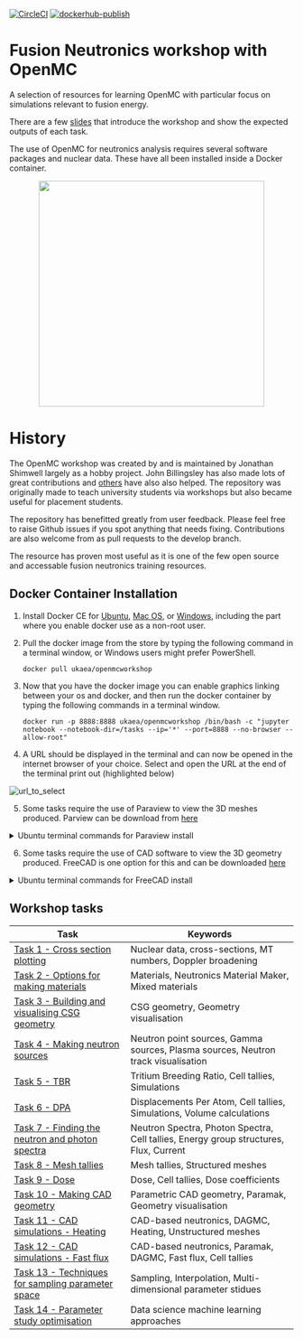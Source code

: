 
[![CircleCI](https://circleci.com/gh/ukaea/openmc_workshop.svg?style=svg)](https://circleci.com/gh/ukaea/openmc_workshop)
[![dockerhub-publish](https://github.com/ukaea/openmc_workshop/workflows/dockerhub-publish/badge.svg)](https://github.com/ukaea/openmc_workshop/actions?query=workflow%3Adockerhub-publish)


# Fusion Neutronics workshop with OpenMC
A selection of resources for learning OpenMC with particular focus on
simulations relevant to fusion energy.

There are a few 
[slides](https://slides.com/openmc_workshop/neutronics_workshop) that introduce
the workshop and show the expected outputs of each task.

The use of OpenMC for neutronics analysis requires several software packages
and nuclear data. These have all been installed inside a Docker container.

<p align="center"><a href="https://youtu.be/gcZo7ZPtPr8" target="_blank"><img src="https://user-images.githubusercontent.com/8583900/101077155-54def400-359c-11eb-9d48-e0ace62aea40.png" height="400" /></a></p>

# History

The OpenMC workshop was created by and is maintained by Jonathan Shimwell
largely as a hobby project. John Billingsley has also made lots of great
contributions and
[others](https://github.com/ukaea/openmc_workshop/graphs/contributors) have
also also helped. The repository was originally made to teach university
students via workshops but also became useful for placement students.

The repository has benefitted greatly from user feedback. Please feel free to
raise Github issues if you spot anything that needs fixing. Contributions are
also welcome from as pull requests to the develop branch. 

The resource has proven most useful as it is one of the few open source and
accessable fusion neutronics training resources.

## Docker Container Installation

1. Install Docker CE for
[Ubuntu](https://docs.docker.com/install/linux/docker-ce/ubuntu/),
[Mac OS](https://store.docker.com/editions/community/docker-ce-desktop-mac), or
[Windows](https://hub.docker.com/editions/community/docker-ce-desktop-windows),
including the part where you enable docker use as a non-root user.

2. Pull the docker image from the store by typing the following command in a
terminal window, or Windows users might prefer PowerShell.

    ```docker pull ukaea/openmcworkshop```

3. Now that you have the docker image you can enable graphics linking between
your os and docker, and then run the docker container by typing the following
commands in a terminal window.

    ```docker run -p 8888:8888 ukaea/openmcworkshop /bin/bash -c "jupyter notebook --notebook-dir=/tasks --ip='*' --port=8888 --no-browser --allow-root"```

4. A URL should be displayed in the terminal and can now be opened in the
internet browser of your choice. Select and open the URL at the end of the terminal print out (highlighted below)

![url_to_select](https://user-images.githubusercontent.com/8583900/103912503-4a65cc00-50ff-11eb-87db-ebe26a313fd6.png)

5. Some tasks require the use of Paraview to view the 3D meshes produced.
Parview can be download from [here](https://www.paraview.org/download/)




<details>
  <summary>Ubuntu terminal commands for Paraview install</summary>
```bash
sudo apt update && sudo apt-get install paraview
```
</details>

6. Some tasks require the use of CAD software to view the 3D geometry produced.
FreeCAD is one option for this and can be downloaded [here](https://www.freecadweb.org/downloads.php)
<details>
  <summary>Ubuntu terminal commands for FreeCAD install</summary>
```bash
sudo apt update && sudo apt-get install freecad
```
</details>

## Workshop tasks

| **Task**                                            | **Keywords**                                                                                               |
|-----------------------------------------------------|------------------------------------------------------------------------------------------------------------|
| [Task 1 - Cross section plotting](https://github.com/ukaea/openmc_workshop/tree/main/tasks/task_01_cross_sections)                   | Nuclear data, cross-sections, MT numbers, Doppler broadening                                               |
| [Task 2 - Options for making materials](https://github.com/ukaea/openmc_workshop/tree/main/tasks/task_02_making_materials)             | Materials, Neutronics Material Maker, Mixed materials                                                      |
| [Task 3 - Building and visualising CSG geometry](https://github.com/ukaea/openmc_workshop/tree/main/tasks/task_03_making_CSG_geometry)    | CSG geometry, Geometry visualisation                                                                       |
| [Task 4 - Making neutron sources](https://github.com/ukaea/openmc_workshop/tree/main/tasks/task_04_make_sources)                   | Neutron point sources, Gamma sources, Plasma sources, Neutron track visualisation                            |
| [Task 5 - TBR](https://github.com/ukaea/openmc_workshop/tree/main/tasks/task_05_CSG_cell_tally_TBR)                                      | Tritium Breeding Ratio, Cell tallies, Simulations                                                                             |
| [Task 6 - DPA](https://github.com/ukaea/openmc_workshop/tree/main/tasks/task_06_CSG_cell_tally_DPA)                                      | Displacements Per Atom, Cell tallies, Simulations, Volume calculations                                                        |
| [Task 7 - Finding the neutron and photon spectra](https://github.com/ukaea/openmc_workshop/tree/main/tasks/task_07_CSG_cell_tally_spectra)   | Neutron Spectra, Photon Spectra, Cell tallies, Energy group structures, Flux, Current                            |
| [Task 8 - Mesh tallies](https://github.com/ukaea/openmc_workshop/tree/main/tasks/task_08_CSG_mesh_tally)                             | Mesh tallies, Structured meshes                                                                           |
| [Task 9 - Dose](https://github.com/ukaea/openmc_workshop/tree/main/tasks/task_09_CSG_surface_tally_dose)                                     | Dose, Cell tallies, Dose coefficients                                                                                               |
| [Task 10 - Making CAD geometry](https://github.com/ukaea/openmc_workshop/tree/main/tasks/task_10_making_CAD_geometry)                     | Parametric CAD geometry, Paramak, Geometry visualisation                                                              |
| [Task 11 - CAD simulations - Heating](https://github.com/ukaea/openmc_workshop/tree/main/tasks/task_11_CAD_mesh_tally_heat)               | CAD-based neutronics, DAGMC, Heating, Unstructured meshes                                                                |
| [Task 12 - CAD simulations - Fast flux](https://github.com/ukaea/openmc_workshop/tree/main/tasks/task_12_CAD_cell_tally_fast_flux)             | CAD-based neutronics, Paramak, DAGMC, Fast flux, Cell tallies                                              |
| [Task 13 - Techniques for sampling parameter space](https://github.com/ukaea/openmc_workshop/tree/main/tasks/task_13_parameter_study_sampling) | Sampling, Interpolation, Multi-dimensional parameter stidues                                                                                    |
| [Task 14 - Parameter study optimisation](https://github.com/ukaea/openmc_workshop/tree/main/tasks/task_14_parameter_study_optimisation)            | Data science machine learning approaches                                                                                               |

&ensp;
